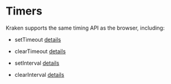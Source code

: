 # Timers

Kraken supports the same timing API as the browser, including:

- setTimeout [details](https://developer.mozilla.org/zh-CN/docs/Web/API/WindowOrWorkerGlobalScope/setTimeout)

- clearTimeout [details](https://developer.mozilla.org/zh-CN/docs/Web/API/WindowOrWorkerGlobalScope/clearTimeout)

- setInterval [details](https://developer.mozilla.org/zh-CN/docs/Web/API/WindowOrWorkerGlobalScope/setInterval)

- clearInterval [details](https://developer.mozilla.org/zh-CN/docs/Web/API/WindowOrWorkerGlobalScope/clearInterval)

